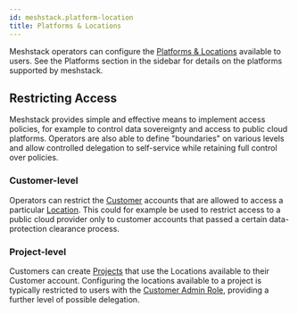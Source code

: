 ```yaml
---
id: meshstack.platform-location
title: Platforms & Locations
---
```


Meshstack operators can configure the [Platforms & Locations](meshcloud.platform-location.md) available to
users. See the Platforms section in the sidebar for details on the platforms supported by meshstack.

## Restricting Access

Meshstack provides simple and effective means to implement access policies, for example to control data
sovereignty and access to public cloud platforms. Operators are also able to define "boundaries" on various
levels and allow controlled delegation to self-service while retaining full control over policies.

### Customer-level

Operators can restrict the [Customer](meshcloud.customer.md) accounts that are allowed to access a particular [Location](meshcloud.platform-location.md). This could for example be used to restrict access to a public cloud
provider only to customer accounts that passed a certain data-protection clearance process.

### Project-level

Customers can create [Projects](meshcloud.project.md) that use the Locations available to their Customer account.
Configuring the locations available to a project is typically restricted to users with the [Customer Admin Role](meshcloud.roles.md), providing a further level of possible delegation.
